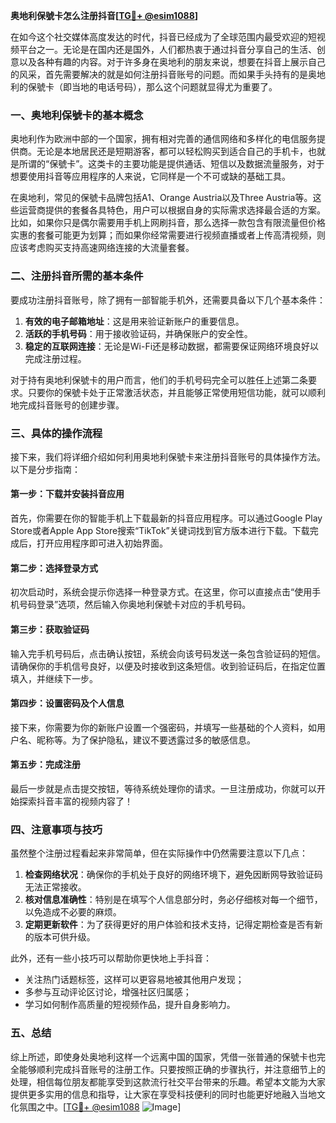 **奥地利保號卡怎么注册抖音[[TG💪+ @esim1088](https://t.me/s/esim1088)]**

在如今这个社交媒体高度发达的时代，抖音已经成为了全球范围内最受欢迎的短视频平台之一。无论是在国内还是国外，人们都热衷于通过抖音分享自己的生活、创意以及各种有趣的内容。对于许多身在奥地利的朋友来说，想要在抖音上展示自己的风采，首先需要解决的就是如何注册抖音账号的问题。而如果手头持有的是奥地利的保號卡（即当地的电话号码），那么这个问题就显得尤为重要了。

### 一、奥地利保號卡的基本概念

奥地利作为欧洲中部的一个国家，拥有相对完善的通信网络和多样化的电信服务提供商。无论是本地居民还是短期游客，都可以轻松购买到适合自己的手机卡，也就是所谓的“保號卡”。这类卡的主要功能是提供通话、短信以及数据流量服务，对于想要使用抖音等应用程序的人来说，它同样是一个不可或缺的基础工具。

在奥地利，常见的保號卡品牌包括A1、Orange Austria以及Three Austria等。这些运营商提供的套餐各具特色，用户可以根据自身的实际需求选择最合适的方案。比如，如果你只是偶尔需要用手机上网刷抖音，那么选择一款包含有限流量但价格实惠的套餐可能更为划算；而如果你经常需要进行视频直播或者上传高清视频，则应该考虑购买支持高速网络连接的大流量套餐。

### 二、注册抖音所需的基本条件

要成功注册抖音账号，除了拥有一部智能手机外，还需要具备以下几个基本条件：

1. **有效的电子邮箱地址**：这是用来验证新账户的重要信息。
2. **活跃的手机号码**：用于接收验证码，并确保账户的安全性。
3. **稳定的互联网连接**：无论是Wi-Fi还是移动数据，都需要保证网络环境良好以完成注册过程。

对于持有奥地利保號卡的用户而言，他们的手机号码完全可以胜任上述第二条要求。只要你的保號卡处于正常激活状态，并且能够正常使用短信功能，就可以顺利地完成抖音账号的创建步骤。

### 三、具体的操作流程

接下来，我们将详细介绍如何利用奥地利保號卡来注册抖音账号的具体操作方法。以下是分步指南：

#### 第一步：下载并安装抖音应用
首先，你需要在你的智能手机上下载最新的抖音应用程序。可以通过Google Play Store或者Apple App Store搜索“TikTok”关键词找到官方版本进行下载。下载完成后，打开应用程序即可进入初始界面。

#### 第二步：选择登录方式
初次启动时，系统会提示你选择一种登录方式。在这里，你可以直接点击“使用手机号码登录”选项，然后输入你奥地利保號卡对应的手机号码。

#### 第三步：获取验证码
输入完手机号码后，点击确认按钮，系统会向该号码发送一条包含验证码的短信。请确保你的手机信号良好，以便及时接收到这条短信。收到验证码后，在指定位置填入，并继续下一步。

#### 第四步：设置密码及个人信息
接下来，你需要为你的新账户设置一个强密码，并填写一些基础的个人资料，如用户名、昵称等。为了保护隐私，建议不要透露过多的敏感信息。

#### 第五步：完成注册
最后一步就是点击提交按钮，等待系统处理你的请求。一旦注册成功，你就可以开始探索抖音丰富的视频内容了！

### 四、注意事项与技巧

虽然整个注册过程看起来非常简单，但在实际操作中仍然需要注意以下几点：

1. **检查网络状况**：确保你的手机处于良好的网络环境下，避免因断网导致验证码无法正常接收。
2. **核对信息准确性**：特别是在填写个人信息部分时，务必仔细核对每一个细节，以免造成不必要的麻烦。
3. **定期更新软件**：为了获得更好的用户体验和技术支持，记得定期检查是否有新的版本可供升级。

此外，还有一些小技巧可以帮助你更快地上手抖音：

- 关注热门话题标签，这样可以更容易地被其他用户发现；
- 多参与互动评论区讨论，增强社区归属感；
- 学习如何制作高质量的短视频作品，提升自身影响力。

### 五、总结

综上所述，即使身处奥地利这样一个远离中国的国家，凭借一张普通的保號卡也完全能够顺利完成抖音账号的注册工作。只要按照正确的步骤执行，并注意细节上的处理，相信每位朋友都能享受到这款流行社交平台带来的乐趣。希望本文能为大家提供更多实用的信息和指导，让大家在享受科技便利的同时也能更好地融入当地文化氛围之中。[[TG💪+ @esim1088](https://t.me/s/esim1088) ![Image](https://i.postimg.cc/4NQfJmqS/Snipaste-2025-05-13-00-14-12.png)]